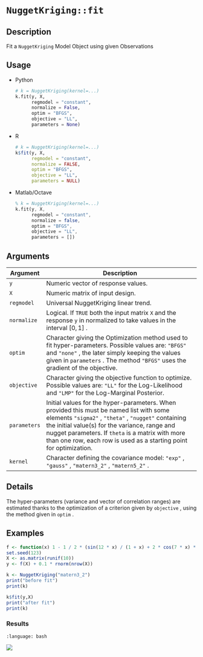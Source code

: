 # `NuggetKriging::fit`


## Description

Fit a `NuggetKriging` Model Object using given Observations


## Usage

* Python
    ```python
    # k = NuggetKriging(kernel=...)
    k.fit(y, X, 
          regmodel = "constant",
          normalize = False,
          optim = "BFGS",
          objective = "LL",
          parameters = None)
    ```
* R
    ```r
    # k = NuggetKriging(kernel=...)
    k$fit(y, X, 
          regmodel = "constant",
          normalize = FALSE,
          optim = "BFGS",
          objective = "LL",
          parameters = NULL)
    ```
* Matlab/Octave
    ```octave
    % k = NuggetKriging(kernel=...)
    k.fit(y, X, 
          regmodel = "constant",
          normalize = false,
          optim = "BFGS",
          objective = "LL",
          parameters = [])
    ```



## Arguments

Argument      |Description
------------- |----------------
`y`     |     Numeric vector of response values.
`X`     |     Numeric matrix of input design.
`regmodel`     |     Universal NuggetKriging linear trend.
`normalize`     |     Logical. If `TRUE` both the input matrix `X` and the response `y` in normalized to take values in the interval $[0, 1]$ .
`optim`     |     Character giving the Optimization method used to fit hyper-parameters. Possible values are: `"BFGS"` and `"none"` , the later simply keeping the values given in `parameters` . The method `"BFGS"` uses the gradient of the objective.
`objective`     |     Character giving the objective function to optimize. Possible values are: `"LL"` for the Log-Likelihood and `"LMP"` for the Log-Marginal Posterior.
`parameters`     |     Initial values for the hyper-parameters. When provided this must be named list with some elements `"sigma2"` , `"theta"` , `"nugget"`  containing the initial value(s) for the variance, range and nugget parameters. If `theta` is a matrix with more than one row, each row is used as a starting point for optimization.
`kernel`     |     Character defining the covariance model: `"exp"` , `"gauss"` , `"matern3_2"` , `"matern5_2"` .


## Details

The hyper-parameters (variance and vector of correlation ranges)
 are estimated thanks to the optimization of a criterion given by
 `objective` , using the method given in `optim` .


## Examples

```r
f <- function(x) 1 - 1 / 2 * (sin(12 * x) / (1 + x) + 2 * cos(7 * x) * x^5 + 0.7)
set.seed(123)
X <- as.matrix(runif(10))
y <- f(X) + 0.1 * rnorm(nrow(X))

k <- NuggetKriging("matern3_2")
print("before fit")
print(k)

k$fit(y,X)
print("after fit")
print(k)
```

### Results
```{literalinclude} ../functions/examples/fit.NuggetKriging.md.Rout
:language: bash
```
![](../functions/examples/fit.NuggetKriging.md.png)



